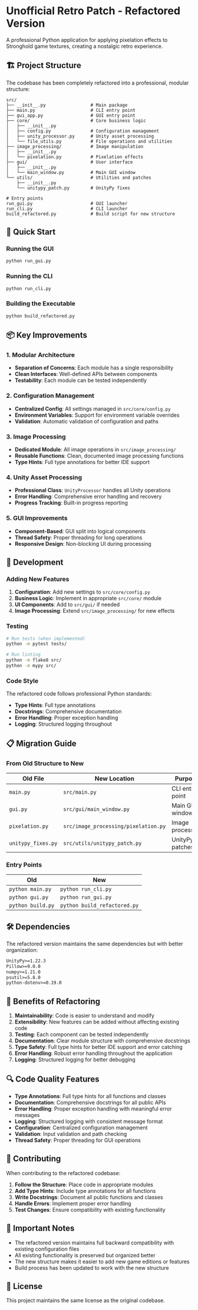 # Unofficial Retro Patch - Refactored Version

A professional Python application for applying pixelation effects to Stronghold game textures, creating a nostalgic retro experience.

## 🏗️ Project Structure

The codebase has been completely refactored into a professional, modular structure:

```
src/
├── __init__.py                 # Main package
├── main.py                     # CLI entry point
├── gui_app.py                  # GUI entry point
├── core/                       # Core business logic
│   ├── __init__.py
│   ├── config.py               # Configuration management
│   ├── unity_processor.py      # Unity asset processing
│   └── file_utils.py           # File operations and utilities
├── image_processing/           # Image manipulation
│   ├── __init__.py
│   └── pixelation.py           # Pixelation effects
├── gui/                        # User interface
│   ├── __init__.py
│   └── main_window.py          # Main GUI window
└── utils/                      # Utilities and patches
    ├── __init__.py
    └── unitypy_patch.py        # UnityPy fixes

# Entry points
run_gui.py                      # GUI launcher
run_cli.py                      # CLI launcher
build_refactored.py             # Build script for new structure
```

## 🚀 Quick Start

### Running the GUI
```bash
python run_gui.py
```

### Running the CLI
```bash
python run_cli.py
```

### Building the Executable
```bash
python build_refactored.py
```

## 📦 Key Improvements

### 1. **Modular Architecture**
- **Separation of Concerns**: Each module has a single responsibility
- **Clean Interfaces**: Well-defined APIs between components
- **Testability**: Each module can be tested independently

### 2. **Configuration Management**
- **Centralized Config**: All settings managed in `src/core/config.py`
- **Environment Variables**: Support for environment variable overrides
- **Validation**: Automatic validation of configuration and paths

### 3. **Image Processing**
- **Dedicated Module**: All image operations in `src/image_processing/`
- **Reusable Functions**: Clean, documented image processing functions
- **Type Hints**: Full type annotations for better IDE support

### 4. **Unity Asset Processing**
- **Professional Class**: `UnityProcessor` handles all Unity operations
- **Error Handling**: Comprehensive error handling and recovery
- **Progress Tracking**: Built-in progress reporting

### 5. **GUI Improvements**
- **Component-Based**: GUI split into logical components
- **Thread Safety**: Proper threading for long operations
- **Responsive Design**: Non-blocking UI during processing

## 🔧 Development

### Adding New Features

1. **Configuration**: Add new settings to `src/core/config.py`
2. **Business Logic**: Implement in appropriate `src/core/` module
3. **UI Components**: Add to `src/gui/` if needed
4. **Image Processing**: Extend `src/image_processing/` for new effects

### Testing

```bash
# Run tests (when implemented)
python -m pytest tests/

# Run linting
python -m flake8 src/
python -m mypy src/
```

### Code Style

The refactored code follows professional Python standards:
- **Type Hints**: Full type annotations
- **Docstrings**: Comprehensive documentation
- **Error Handling**: Proper exception handling
- **Logging**: Structured logging throughout

## 📋 Migration Guide

### From Old Structure to New

| Old File | New Location | Purpose |
|----------|--------------|---------|
| `main.py` | `src/main.py` | CLI entry point |
| `gui.py` | `src/gui/main_window.py` | Main GUI window |
| `pixelation.py` | `src/image_processing/pixelation.py` | Image processing |
| `unitypy_fixes.py` | `src/utils/unitypy_patch.py` | UnityPy patches |

### Entry Points

| Old | New |
|-----|-----|
| `python main.py` | `python run_cli.py` |
| `python gui.py` | `python run_gui.py` |
| `python build.py` | `python build_refactored.py` |

## 🛠️ Dependencies

The refactored version maintains the same dependencies but with better organization:

```txt
UnityPy>=1.22.3
Pillow>=9.0.0
numpy>=1.21.0
psutil>=5.8.0
python-dotenv>=0.19.0
```

## 🎯 Benefits of Refactoring

1. **Maintainability**: Code is easier to understand and modify
2. **Extensibility**: New features can be added without affecting existing code
3. **Testing**: Each component can be tested independently
4. **Documentation**: Clear module structure with comprehensive docstrings
5. **Type Safety**: Full type hints for better IDE support and error catching
6. **Error Handling**: Robust error handling throughout the application
7. **Logging**: Structured logging for better debugging

## 🔍 Code Quality Features

- **Type Annotations**: Full type hints for all functions and classes
- **Documentation**: Comprehensive docstrings for all public APIs
- **Error Handling**: Proper exception handling with meaningful error messages
- **Logging**: Structured logging with consistent message format
- **Configuration**: Centralized configuration management
- **Validation**: Input validation and path checking
- **Thread Safety**: Proper threading for GUI operations

## 📝 Contributing

When contributing to the refactored codebase:

1. **Follow the Structure**: Place code in appropriate modules
2. **Add Type Hints**: Include type annotations for all functions
3. **Write Docstrings**: Document all public functions and classes
4. **Handle Errors**: Implement proper error handling
5. **Test Changes**: Ensure compatibility with existing functionality

## 🚨 Important Notes

- The refactored version maintains full backward compatibility with existing configuration files
- All existing functionality is preserved but organized better
- The new structure makes it easier to add new game editions or features
- Build process has been updated to work with the new structure

## 📄 License

This project maintains the same license as the original codebase.